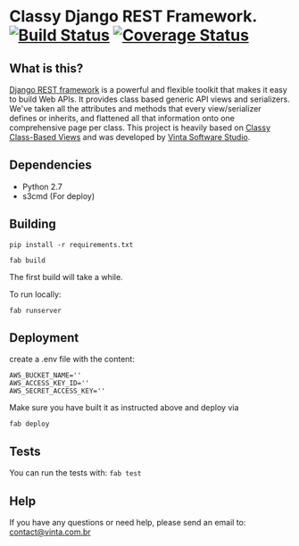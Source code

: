 # Classy Django REST Framework. [![Build Status](https://travis-ci.org/vintasoftware/cdrf.co.svg?branch=develop)](https://travis-ci.org/vintasoftware/cdrf.co) [![Coverage Status](https://coveralls.io/repos/github/vintasoftware/cdrf.co/badge.svg?branch=develop)](https://coveralls.io/github/vintasoftware/cdrf.co?branch=develop)

## What is this?

[Django REST framework](http://www.django-rest-framework.org) is a powerful and flexible toolkit that makes it easy to build Web APIs. It provides class based generic API views and serializers. We've taken all the attributes and methods that every view/serializer defines or inherits, and flattened all that information onto one comprehensive page per class. This project is heavily based on [Classy Class-Based Views](http://ccbv.co.uk) and was developed by [Vinta Software Studio](http://www.vinta.com.br).

## Dependencies
* Python 2.7
* s3cmd (For deploy)

## Building

`pip install -r requirements.txt`

`fab build`

The first build will take a while.

To run locally:

`fab runserver`

## Deployment

create a .env file with the content:

```
AWS_BUCKET_NAME=''
AWS_ACCESS_KEY_ID=''
AWS_SECRET_ACCESS_KEY=''
```

Make sure you have built it as instructed above and deploy via

`fab deploy`

## Tests

You can run the tests with:
`fab test`

## Help
If you have any questions or need help, please send an email to: contact@vinta.com.br
